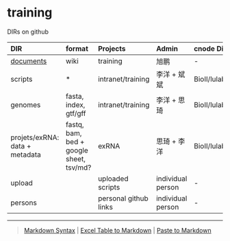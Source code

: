# training

DIRs on github

| DIR | format | Projects | Admin | cnode Dir |
| :--- | :--- | :--- | :--- | :-- |
| [documents](https://github.com/lulab/training/wiki) | wiki | training | 旭鹏 | - |
| scripts | * |intranet/training | 李洋 + 斌斌 | BioII/lulab_b/shared/scripts/ |
| genomes | fasta, index, gtf/gff | intranet/training | 李洋 + 思琦 | BioII/lulab_b/shared/genomes/ |
| projets/exRNA: data + metadata| fastq, bam, bed + google sheet, tsv/md? | exRNA | 思琦 + 李洋 | BioII/lulab_b/shared/projects/exRNA/ |
| upload | | uploaded scripts | individual person | - |
| persons | | personal github links | individual person | - |



---
> [Markdown Syntax](https://github.com/adam-p/markdown-here/wiki/Markdown-Cheatsheet)
> | [Excel Table to Markdown](https://www.tablesgenerator.com/markdown_tables)
> | [Paste to Markdown](https://euangoddard.github.io/clipboard2markdown/)
